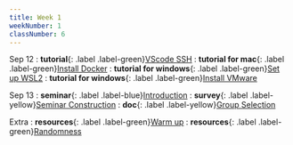 ```yaml
---
title: Week 1
weekNumber: 1
classNumber: 6
---
```


Sep 12
: **tutorial**{: .label .label-green}[VScode SSH](https://mp.weixin.qq.com/s/cnEFK1VX2hM_VBev8MdpVQ)
  : **tutorial for mac**{: .label .label-green}[Install Docker](https://mp.weixin.qq.com/s/juWtNUnIuFJfXoP_6eKIKg)
: **tutorial for windows**{: .label .label-green}[Set up WSL2](https://mp.weixin.qq.com/s/juWtNUnIuFJfXoP_6eKIKg)
  : **tutorial for windows**{: .label .label-green}[Install VMware](https://mp.weixin.qq.com/s/Lsbyk522TbrXagd2Mf_M5w)

Sep 13
: **seminar**{: .label .label-blue}[Introduction](/ICS-23-Fall/assets/23-slides/1-intro.pdf)
: **survey**{: .label .label-yellow}[Seminar Construction](https://www.wjx.cn/vm/QgoYdKb.aspx)
  : **doc**{: .label .label-yellow}[Group Selection](https://docs.qq.com/sheet/DUnlUR1VhY0xnamNS)

Extra
: **resources**{: .label .label-green}[Warm up](/ICS-23-Fall/assets/23-slides/0-guidance.pdf)
  : **resources**{: .label .label-green}[Randomness](https://www.random.org/randomness/)